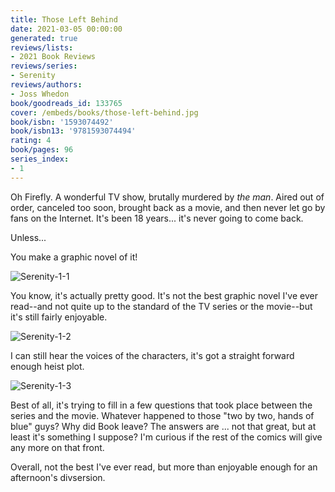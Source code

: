 ```yaml
---
title: Those Left Behind
date: 2021-03-05 00:00:00
generated: true
reviews/lists:
- 2021 Book Reviews
reviews/series:
- Serenity
reviews/authors:
- Joss Whedon
book/goodreads_id: 133765
cover: /embeds/books/those-left-behind.jpg
book/isbn: '1593074492'
book/isbn13: '9781593074494'
rating: 4
book/pages: 96
series_index:
- 1
---
```

Oh Firefly. A wonderful TV show, brutally murdered by _the man_. Aired out of order, canceled too soon, brought back as a movie, and then never let go by fans on the Internet. It's been 18 years... it's never going to come back.  

Unless...  

<!--more-->

You make a graphic novel of it!  

![Serenity-1-1](/embeds/books/attachments/serenity-1-1.jpg)  

You know, it's actually pretty good. It's not the best graphic novel I've ever read--and not quite up to the standard of the TV series or the movie--but it's still fairly enjoyable.  

![Serenity-1-2](/embeds/books/attachments/serenity-1-2.jpg)  

I can still hear the voices of the characters, it's got a straight forward enough heist plot.  

![Serenity-1-3](/embeds/books/attachments/serenity-1-3.jpg)  

Best of all, it's trying to fill in a few questions that took place between the series and the movie. Whatever happened to those "two by two, hands of blue" guys? Why did Book leave? The answers are ... not that great, but at least it's something I suppose? I'm curious if the rest of the comics will give any more on that front.  

Overall, not the best I've ever read, but more than enjoyable enough for an afternoon's divsersion.